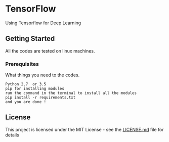 # TensorFlow
Using Tensorflow for Deep Learning 

## Getting Started

All the codes are tested on linux machines.

### Prerequisites

What things you need to the codes.

```
Python 2.7  or 3.5 
pip for installing modules
run the command in the terminal to install all the modules
pip install -r requirements.txt
and you are done !
```

## License

This project is licensed under the MIT License - see the [LICENSE.md](LICENSE.md) file for details
